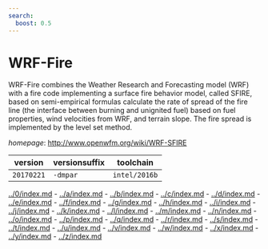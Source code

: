 ```yaml
---
search:
  boost: 0.5
---
```

# WRF-Fire

WRF-Fire combines the Weather Research and Forecasting model (WRF) with a fire code implementing a  surface fire behavior model, called SFIRE, based on semi-empirical formulas calculate the rate of spread of the fire  line (the interface between burning and unignited fuel) based on fuel properties, wind velocities from WRF, and  terrain slope. The fire spread is implemented by the level set method.

*homepage*: <http://www.openwfm.org/wiki/WRF-SFIRE>

version | versionsuffix | toolchain
--------|---------------|----------
``20170221`` | ``-dmpar`` | ``intel/2016b``

[../0/index.md](0) - [../a/index.md](a) - [../b/index.md](b) - [../c/index.md](c) - [../d/index.md](d) - [../e/index.md](e) - [../f/index.md](f) - [../g/index.md](g) - [../h/index.md](h) - [../i/index.md](i) - [../j/index.md](j) - [../k/index.md](k) - [../l/index.md](l) - [../m/index.md](m) - [../n/index.md](n) - [../o/index.md](o) - [../p/index.md](p) - [../q/index.md](q) - [../r/index.md](r) - [../s/index.md](s) - [../t/index.md](t) - [../u/index.md](u) - [../v/index.md](v) - [../w/index.md](w) - [../x/index.md](x) - [../y/index.md](y) - [../z/index.md](z)

